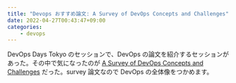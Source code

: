 ```yaml
---
title: "Devops おすすめ論文: A Survey of DevOps Concepts and Challenges"
date: 2022-04-27T00:43:47+09:00
categories:
    - devops
---
```


DevOps Days Tokyo のセッションで、DevOps の論文を紹介するセッションがあった。その中で気になったのが [A Survey of DevOps Concepts and Challenges](https://arxiv.org/pdf/1909.05409.pdf) だった。survey 論文なので DevOps の全体像をつかめます。